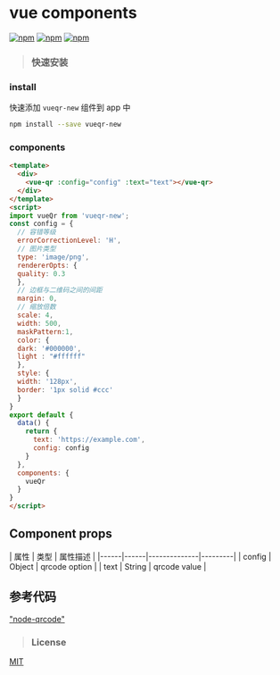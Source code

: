 # vue components

  [![npm](https://img.shields.io/npm/v/vueqr-new.svg?style=flat-square)](https://www.npmjs.com/package/vueqr-new)
  [![npm](https://img.shields.io/npm/dt/vueqr-new.svg?style=flat-square)](https://www.npmjs.com/package/vueqr-new)
  [![npm](https://img.shields.io/npm/l/vueqr-new.svg?style=flat-square)](https://github.com/Jack-In/vueQr-new/master/license)

> ### 快速安装
  ### install
  快速添加 `vueqr-new` 组件到 app 中
  ```bash
  npm install --save vueqr-new
  ```
  ### components
  ```html
  <template>
    <div>
      <vue-qr :config="config" :text="text"></vue-qr>
    </div>
  </template>
  <script>
  import vueQr from 'vueqr-new';
  const config = {
    // 容错等级
    errorCorrectionLevel: 'H',
    // 图片类型
    type: 'image/png',
    rendererOpts: {
    quality: 0.3
    },
    // 边框与二维码之间的间距
    margin: 0,
    // 缩放倍数
    scale: 4,
    width: 500,
    maskPattern:1,
    color: {
    dark: '#000000',
    light : "#ffffff"
    },
    style: {
    width: '128px',
    border: '1px solid #ccc'
    }
  }
  export default {
    data() {
      return {
        text: 'https://example.com',
        config: config
      }
    },
    components: {
      vueQr
    }
  }
  </script>
  ```
## Component props

| 属性 | 类型 | 属性描述 |
|------|------|--------------|---------|
| config | Object | qrcode option |
| text | String | qrcode value |

## 参考代码
["node-qrcode"](https://github.com/zpao/qrcode.react)
> ### License

[MIT](https://github.com/Jack-In/vueQr-new/blob/master/LICENSE)
